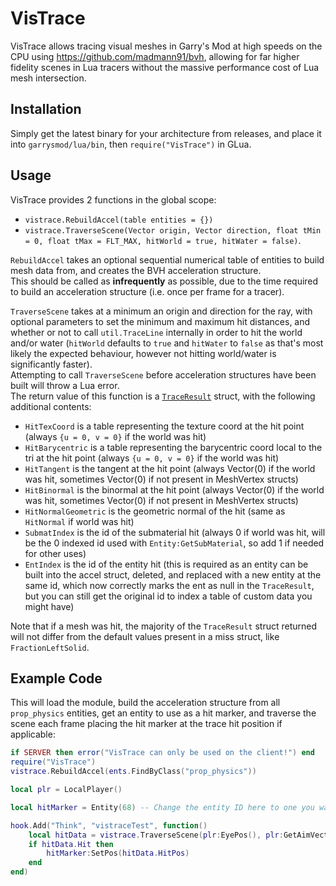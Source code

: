 # VisTrace  
VisTrace allows tracing visual meshes in Garry's Mod at high speeds on the CPU using https://github.com/madmann91/bvh, allowing for far higher fidelity scenes in Lua tracers without the massive performance cost of Lua mesh intersection.  

## Installation
Simply get the latest binary for your architecture from releases, and place it into `garrysmod/lua/bin`, then `require("VisTrace")` in GLua.  

## Usage
VisTrace provides 2 functions in the global scope:
* `vistrace.RebuildAccel(table entities = {})`
* `vistrace.TraverseScene(Vector origin, Vector direction, float tMin = 0, float tMax = FLT_MAX, hitWorld = true, hitWater = false)`.  
  
`RebuildAccel` takes an optional sequential numerical table of entities to build mesh data from, and creates the BVH acceleration structure.  
This should be called as **infrequently** as possible, due to the time required to build an acceleration structure (i.e. once per frame for a tracer).  

`TraverseScene` takes at a minimum an origin and direction for the ray, with optional parameters to set the minimum and maximum hit distances, and whether or not to call `util.TraceLine` internally in order to hit the world and/or water (`hitWorld` defaults to `true` and `hitWater` to `false` as that's most likely the expected behaviour, however not hitting world/water is significantly faster).  
Attempting to call `TraverseScene` before acceleration structures have been built will throw a Lua error.  
The return value of this function is a [`TraceResult`](https://wiki.facepunch.com/gmod/Structures/TraceResult) struct, with the following additional contents:
* `HitTexCoord` is a table representing the texture coord at the hit point (always `{u = 0, v = 0}` if the world was hit)  
* `HitBarycentric` is a table representing the barycentric coord local to the tri at the hit point (always `{u = 0, v = 0}` if the world was hit)  
* `HitTangent` is the tangent at the hit point (always Vector(0) if the world was hit, sometimes Vector(0) if not present in MeshVertex structs)  
* `HitBinormal` is the binormal at the hit point (always Vector(0) if the world was hit, sometimes Vector(0) if not present in MeshVertex structs)  
* `HitNormalGeometric` is the geometric normal of the hit (same as `HitNormal` if world was hit)  
* `SubmatIndex` is the id of the submaterial hit (always 0 if world was hit, will be the 0 indexed id used with `Entity:GetSubMaterial`, so add 1 if needed for other uses)  
* `EntIndex` is the id of the entity hit (this is required as an entity can be built into the accel struct, deleted, and replaced with a new entity at the same id, which now correctly marks the ent as null in the `TraceResult`, but you can still get the original id to index a table of custom data you might have)  

Note that if a mesh was hit, the majority of the `TraceResult` struct returned will not differ from the default values present in a miss struct, like `FractionLeftSolid`.  

## Example Code
This will load the module, build the acceleration structure from all `prop_physics` entities, get an entity to use as a hit marker, and traverse the scene each frame placing the hit marker at the trace hit position if applicable:
```lua
if SERVER then error("VisTrace can only be used on the client!") end
require("VisTrace")
vistrace.RebuildAccel(ents.FindByClass("prop_physics"))

local plr = LocalPlayer()

local hitMarker = Entity(68) -- Change the entity ID here to one you want to use as a hit marker (hard coded here for simplicity of the example, and assuming no addons that change this will be the first prop created on flatgrass in singleplayer)

hook.Add("Think", "vistraceTest", function()
	local hitData = vistrace.TraverseScene(plr:EyePos(), plr:GetAimVector())
	if hitData.Hit then
		hitMarker:SetPos(hitData.HitPos)
	end
end)
```
